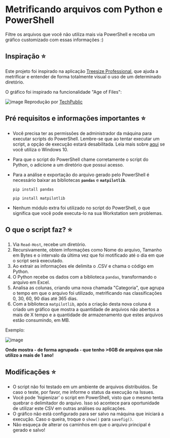 # Metrificando arquivos com Python e PowerShell
Filtre os arquivos que você não utiliza mais via PowerShell e receba um gráfico customizado com essas informações :)



## Inspiração ⭐
Este projeto foi inspirado na aplicação <a href="https://www.jam-software.com/treesize">Treesize Professional</a>, que ajuda a metrificar e entender de forma totalmente visual o uso de um determinado diretório. 

O gráfico foi inspirado na funcionalidade "Age of Files":

![image](https://user-images.githubusercontent.com/72402847/230734165-6de6d42d-2810-4e50-a23c-1d54397d0109.png)
Reprodução por <a href="https://www.techrepublic.com/pictures/spotlight-treesize-professional-file-management/">TechPublic</a>



## Pré requisitos e informações importantes ⭐
- Você precisa ter as permissões de administrador da máquina para executar scripts do PowerShell. Lembre-se que ao tentar executar um script, a opção de execução estará desabilitada. Leia mais sobre <a href="https://social.technet.microsoft.com/wiki/pt-br/contents/articles/35641.windows-10-permitir-a-execucao-de-scripts-no-powershell.aspx">aqui</a> se você utiliza o Windows 10.

- Para que o script do PowerShell chame corretamente o script do Python, o adicione a um diretório que possui acesso. 

- Para a análise e exportação do arquivo gerado pelo PowerShell é necessário baixar as bibliotecas **`pandas`** e **`matpilotlib`**.

      pip install pandas

      pip install matpilotlib

- Nenhum módulo extra foi utilizado no script do PowerShell, o que significa que você pode executa-lo na sua Workstation sem problemas. 



## O que o script faz? ⭐

1. Via `Read-Host`, recebe um diretório.
2. Recursivamente, obtem informações como Nome do arquivo, Tamanho em Bytes e o intervalo da última vez que foi motificado até o dia em que o script será executado.
3. Ao extrair as informações ele delimita o .CSV e chama o código em Python.
4. O Python recebe os dados com a biblioteca `pandas`, transformando o arquivo em Excel.
5. Analisa as colunas, criando uma nova chamada "Categoria", que agrupa o tempo em que o arquivo foi utilizado, metrificando nas classificações 0, 30, 60, 90 dias até 365 dias. 
6. Com a biblioteca `matpilotlib`, após a criação desta nova coluna é criado um gráfico que mostra a quantidade de arquivos não abertos a mais de X tempo e a quantidade de armazenamento que estes arquivos estão consumindo, em MB. 

  Exemplo: 

![image](https://user-images.githubusercontent.com/72402847/230734885-17460a52-296c-4630-8385-f12ff1529afb.png)

**Onde mostra - de forma agrupada - que tenho >6GB de arquivos que não utilizo a mais de 1 ano!**



## Modificações ⭐
- O script não foi testado em um ambiente de arquivos distribuídos. Se caso o teste, por favor, me informe o status da execução na Issues. 
- Você pode 'higienizar' o script em PowerShell, visto que o mesmo tenta quebrar o delimitador do arquivo. Isso só acontece para oportunidade de utilizar este CSV em outras análises ou aplicações. 
- O gráfico não está configurado para ser salvo na máquina que iniciará a execução. Caso o queira, troque o `show()` para `savefig()`.
- Não esqueça de alterar os caminhos em que o arquivo principal é gerado e salvo!
